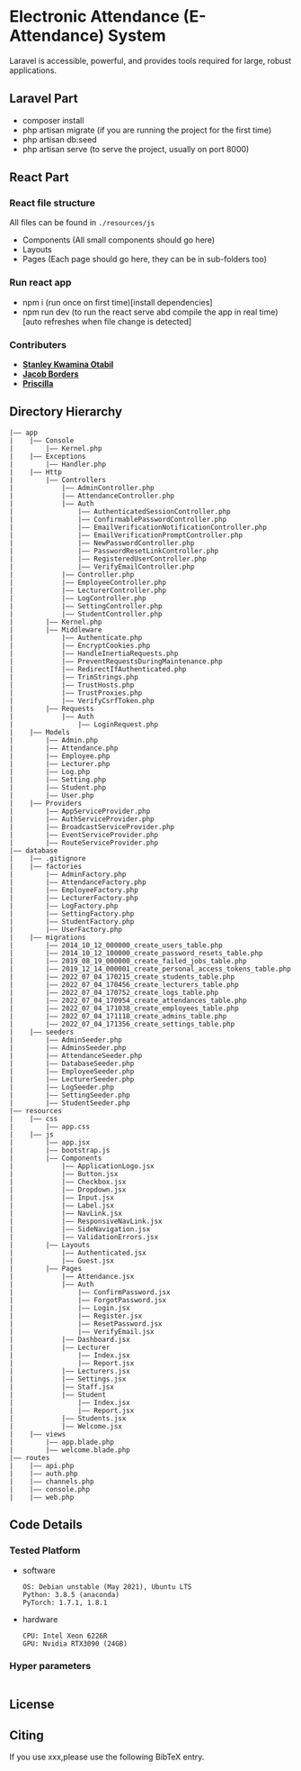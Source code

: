 # Electronic Attendance (E-Attendance) System

Laravel is accessible, powerful, and provides tools required for large, robust applications.

## Laravel Part

-   composer install
-   php artisan migrate (if you are running the project for the first time)
-   php artisan db:seed
-   php artisan serve (to serve the project, usually on port 8000)

## React Part

### React file structure

All files can be found in `./resources/js`

-   Components (All small components should go here)
-   Layouts
-   Pages (Each page should go here, they can be in sub-folders too)

### Run react app

-   npm i (run once on first time)[install dependencies]
-   npm run dev (to run the react serve abd compile the app in real time)[auto refreshes when file change is detected]

### Contributers

-   **[Stanley Kwamina Otabil](https://github.com/HueyWhyte)**
-   **[Jacob Borders](https://github.com/code-kid)**
-   **[Priscilla](https://github.com/priscilla)**

## Directory Hierarchy

```
|—— app
|    |—— Console
|        |—— Kernel.php
|    |—— Exceptions
|        |—— Handler.php
|    |—— Http
|        |—— Controllers
|            |—— AdminController.php
|            |—— AttendanceController.php
|            |—— Auth
|                |—— AuthenticatedSessionController.php
|                |—— ConfirmablePasswordController.php
|                |—— EmailVerificationNotificationController.php
|                |—— EmailVerificationPromptController.php
|                |—— NewPasswordController.php
|                |—— PasswordResetLinkController.php
|                |—— RegisteredUserController.php
|                |—— VerifyEmailController.php
|            |—— Controller.php
|            |—— EmployeeController.php
|            |—— LecturerController.php
|            |—— LogController.php
|            |—— SettingController.php
|            |—— StudentController.php
|        |—— Kernel.php
|        |—— Middleware
|            |—— Authenticate.php
|            |—— EncryptCookies.php
|            |—— HandleInertiaRequests.php
|            |—— PreventRequestsDuringMaintenance.php
|            |—— RedirectIfAuthenticated.php
|            |—— TrimStrings.php
|            |—— TrustHosts.php
|            |—— TrustProxies.php
|            |—— VerifyCsrfToken.php
|        |—— Requests
|            |—— Auth
|                |—— LoginRequest.php
|    |—— Models
|        |—— Admin.php
|        |—— Attendance.php
|        |—— Employee.php
|        |—— Lecturer.php
|        |—— Log.php
|        |—— Setting.php
|        |—— Student.php
|        |—— User.php
|    |—— Providers
|        |—— AppServiceProvider.php
|        |—— AuthServiceProvider.php
|        |—— BroadcastServiceProvider.php
|        |—— EventServiceProvider.php
|        |—— RouteServiceProvider.php
|—— database
|    |—— .gitignore
|    |—— factories
|        |—— AdminFactory.php
|        |—— AttendanceFactory.php
|        |—— EmployeeFactory.php
|        |—— LecturerFactory.php
|        |—— LogFactory.php
|        |—— SettingFactory.php
|        |—— StudentFactory.php
|        |—— UserFactory.php
|    |—— migrations
|        |—— 2014_10_12_000000_create_users_table.php
|        |—— 2014_10_12_100000_create_password_resets_table.php
|        |—— 2019_08_19_000000_create_failed_jobs_table.php
|        |—— 2019_12_14_000001_create_personal_access_tokens_table.php
|        |—— 2022_07_04_170215_create_students_table.php
|        |—— 2022_07_04_170456_create_lecturers_table.php
|        |—— 2022_07_04_170752_create_logs_table.php
|        |—— 2022_07_04_170954_create_attendances_table.php
|        |—— 2022_07_04_171038_create_employees_table.php
|        |—— 2022_07_04_171118_create_admins_table.php
|        |—— 2022_07_04_171356_create_settings_table.php
|    |—— seeders
|        |—— AdminSeeder.php
|        |—— AdminsSeeder.php
|        |—— AttendanceSeeder.php
|        |—— DatabaseSeeder.php
|        |—— EmployeeSeeder.php
|        |—— LecturerSeeder.php
|        |—— LogSeeder.php
|        |—— SettingSeeder.php
|        |—— StudentSeeder.php
|—— resources
|    |—— css
|        |—— app.css
|    |—— js
|        |—— app.jsx
|        |—— bootstrap.js
|        |—— Components
|            |—— ApplicationLogo.jsx
|            |—— Button.jsx
|            |—— Checkbox.jsx
|            |—— Dropdown.jsx
|            |—— Input.jsx
|            |—— Label.jsx
|            |—— NavLink.jsx
|            |—— ResponsiveNavLink.jsx
|            |—— SideNavigation.jsx
|            |—— ValidationErrors.jsx
|        |—— Layouts
|            |—— Authenticated.jsx
|            |—— Guest.jsx
|        |—— Pages
|            |—— Attendance.jsx
|            |—— Auth
|                |—— ConfirmPassword.jsx
|                |—— ForgotPassword.jsx
|                |—— Login.jsx
|                |—— Register.jsx
|                |—— ResetPassword.jsx
|                |—— VerifyEmail.jsx
|            |—— Dashboard.jsx
|            |—— Lecturer
|                |—— Index.jsx
|                |—— Report.jsx
|            |—— Lecturers.jsx
|            |—— Settings.jsx
|            |—— Staff.jsx
|            |—— Student
|                |—— Index.jsx
|                |—— Report.jsx
|            |—— Students.jsx
|            |—— Welcome.jsx
|    |—— views
|        |—— app.blade.php
|        |—— welcome.blade.php
|—— routes
|    |—— api.php
|    |—— auth.php
|    |—— channels.php
|    |—— console.php
|    |—— web.php
```

## Code Details

### Tested Platform

-   software
    ```
    OS: Debian unstable (May 2021), Ubuntu LTS
    Python: 3.8.5 (anaconda)
    PyTorch: 1.7.1, 1.8.1
    ```
-   hardware
    ```
    CPU: Intel Xeon 6226R
    GPU: Nvidia RTX3090 (24GB)
    ```

### Hyper parameters

```

```

## License

## Citing

If you use xxx,please use the following BibTeX entry.

```

```
